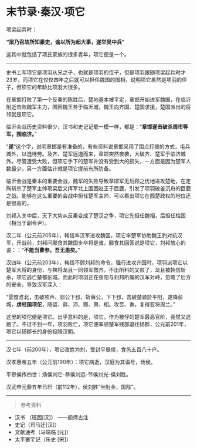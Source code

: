 # 末节录·秦汉·项它

项梁起兵时：

**“梁乃召故所知豪吏，谕以所为起大事，遂举吴中兵”**

这其中就包括了项氏家族的很多青年，项它便是一个。

------

史书上写项它是项羽从兄之子，也就是项羽的侄子，但是项羽跟随项梁起兵时才23岁，而项它在仅仅四年之后就可以担任魏国的国相，说明项它虽然是项羽的侄子，但项它的年龄比项羽大很多。

在章邯打败了第一个反秦的陈胜后，楚地基本被平定，章邯开始进军魏国，在临沂附近击败魏军主力，围困魏王咎于临沂城，魏王向齐国、楚国求援，楚国派出的将领就是项它。

临沂会战历史资料很少，汉书和史记记载一模一样，都是：“**章邯遂击破杀周市等军，围临济。**”

“**遂**“这个字，说明章邯是有准备的，有些资料说章邯采用了围点打援的方式，屯兵城外，以逸待劳。及齐、楚军远道而来，章邯突然夜袭，大破齐、楚军于临济城外。尽管遭受大败，但项它手下的楚军并没有受到大的损失，一方面是因为楚军人数最少，另一方面估计就是项它提前有所防备。

临沂会战是秦末的重要会战，魏军的失败导致章邯军无后顾之忧地进攻楚地，在定陶斩杀了楚军主帅项梁后又挥军北上围困赵王于巨鹿，引发了项羽破釜沉舟的巨鹿之战。能够在这么重要的会战中担任楚军主帅，可以看出项它在西楚政权的地位还是很高的。

刘邦入关中后，天下大势从反秦变成了楚汉之争，项它先担任魏相，后担任柱国（相当于副令尹）。

汉二年（公元前205年），韩信率汉军进攻魏国，项它率楚军协助魏王豹对抗汉军，开战前，刘邦问郦食其魏国步卒将是谁，郦食其回答说是项它，刘邦放心的说：：“**不能当曹参。吾无患矣。**”

汉四年（公元前203年），韩信不顾刘邦的命令，强行进攻齐国时，项羽派项它以楚军大将的身份，与裨将龙且一同领军救齐，不出所料的又败了，龙且被韩信斩杀，项它逃亡楚都彭城。而此时项羽正在荥阳与刘邦所属的汉军对峙，忽略了后方的安全，导致汉军深入：

“婴度淮北，击破项声、郯公下邳，斩薛公，下下邳，击破楚骑於平阳，遂降彭城，**虏柱国项佗**，降留、薛、沛、酂、萧、相。攻苦、谯，复得亚将周兰。”

这里的项佗便是项它。出乎意料的是，项它，作为被俘的楚军最高官阶，竟然又逃跑了。不过不到一年，项羽败亡，项它便率领楚军残部退往砀郡，公元前201年，项它以砀郡长的身份投降汉朝。

------

汉七年（前200年），项它改姓为刘，受封平皋侯，食邑五百八十户。



汉孝惠帝五年（公元前190年）：项它病逝，汉庭为其谥号，炀侯。



平皋侯传四世：炀侯刘它-恭侯刘远-节侯刘光-侯刘胜。



汉武帝元鼎五年已巳（前112年），侯刘胜“坐酎金，国除”。

------

> 参考资料

- 汉书 （班固[汉]） ——颜师古注
- 史记（司马迁[汉]）
- 文献通考（马端临 [元]）
- 太平寰宇记（乐史 [宋]）